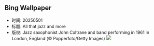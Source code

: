 ## Bing Wallpaper
- 时间: 20250501
- 标题: All that jazz and more
- 版权: Jazz saxophonist John Coltrane and band performing in 1961 in London, England (© Popperfoto/Getty Images)
![](https://cn.bing.com/th?id=OHR.ColtraneBand_EN-US3561448385_UHD.jpg&rf=LaDigue_UHD.jpg&pid=hp&w=3840&h=2160&rs=1&c=4)

